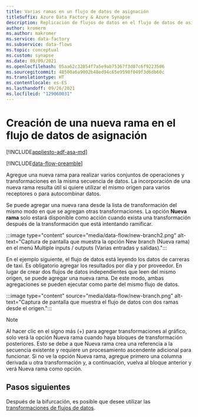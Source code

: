 ```yaml
---
title: Varias ramas en un flujo de datos de asignación
titleSuffix: Azure Data Factory & Azure Synapse
description: Replicación de flujos de datos en el flujo de datos de asignación con varias ramas
author: kromerm
ms.author: makromer
ms.service: data-factory
ms.subservice: data-flows
ms.topic: conceptual
ms.custom: synapse
ms.date: 09/09/2021
ms.openlocfilehash: 05aa62c32054f7a5e9ab75367f3d07c6f9223506
ms.sourcegitcommit: 48500a6a9002b48ed94c65e9598f049f3d6db60c
ms.translationtype: HT
ms.contentlocale: es-ES
ms.lasthandoff: 09/26/2021
ms.locfileid: "129060031"
---
```

# <a name="creating-a-new-branch-in-mapping-data-flow"></a>Creación de una nueva rama en el flujo de datos de asignación

[!INCLUDE[appliesto-adf-asa-md](includes/appliesto-adf-asa-md.md)]

[!INCLUDE[data-flow-preamble](includes/data-flow-preamble.md)]

Agregue una nueva rama para realizar varios conjuntos de operaciones y transformaciones en la misma secuencia de datos. La incorporación de una nueva rama resulta útil si quiere utilizar el mismo origen para varios receptores o para autocombinar datos.

Se puede agregar una nueva rana desde la lista de transformación del mismo modo en que se agregan otras transformaciones. La opción **Nueva rama** solo estará disponible como acción cuando exista una transformación después de la transformación que está intentando ramificar.

:::image type="content" source="media/data-flow/new-branch2.png" alt-text="Captura de pantalla que muestra la opción New branch (Nueva rama) en el menú Multiple inputs / outputs (Varias entradas y salidas).":::

En el ejemplo siguiente, el flujo de datos está leyendo los datos de carreras de taxi. Es obligatorio agregar los resultados por día y por proveedor. En lugar de crear dos flujos de datos independientes que leen del mismo origen, se puede agregar una nueva rama. De este modo, ambas agregaciones se pueden ejecutar como parte del mismo flujo de datos. 

:::image type="content" source="media/data-flow/new-branch.png" alt-text="Captura de pantalla que muestra el flujo de datos con dos ramas desde el origen.":::

> [!NOTE]
> Al hacer clic en el signo más (+) para agregar transformaciones al gráfico, solo verá la opción Nueva rama cuando haya bloques de transformación posteriores. Esto se debe a que Nueva rama crea una referencia a la secuencia existente y requiere un procesamiento ascendente adicional para funcionar. Si no ve la opción Nueva rama, agregue primero una columna derivada u otra transformación y, a continuación, vuelva al bloque anterior y verá Nueva rama como opción.

## <a name="next-steps"></a>Pasos siguientes

Después de la bifurcación, es posible que desee utilizar las [transformaciones de flujos de datos](data-flow-transformation-overview.md).
